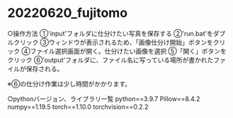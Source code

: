 # 20220620_fujitomo

○操作方法
①'input'フォルダに仕分けたい写真を保存する
②'run.bat'をダブルクリック
③ウィンドウが表示されるため、「画像仕分け開始」ボタンをクリック
④ファイル選択画面が開く。仕分けたい画像を選択
⑤「開く」ボタンをクリック
⑥'output'フォルダに、ファイル名に写っている場所が書かれたファイルが保存される。

※⑥の仕分け作業は少し時間がかかります。

○pythonバージョン、ライブラリ一覧
python==3.9.7
Pillow==8.4.2
numpy==1.19.5
torch==1.10.0
torchvision==0.2.2

